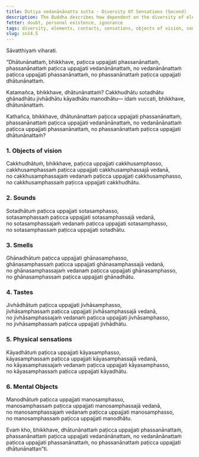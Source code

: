 ```yaml
---
title: Dutiya vedanānānatta sutta - Diversity Of Sensations (Second)
description: The Buddha describes how dependent on the diversity of elements, there arises a diversity of contacts, and dependent on the diversity of contacts, there arises a diversity of sensations. However, diversity of contacts does not arise dependent on the diversity of sensations, and diversity of elements does not arise dependent on the diversity of contacts.
fetter: doubt, personal existence, ignorance
tags: diversity, elements, contacts, sensations, objects of vision, sounds, smells, tastes, physical sensations, mental objects, form element, sound element, odor element, taste element, touch element, six sense bases, sn, sn12-21, sn14
slug: sn14.5
---
```


Sāvatthiyaṁ viharati.

“Dhātunānattaṁ, bhikkhave, paṭicca uppajjati phassanānattaṁ,
phassanānattaṁ paṭicca uppajjati vedanānānattaṁ,
no vedanānānattaṁ paṭicca uppajjati phassanānattaṁ,
no phassanānattaṁ paṭicca uppajjati dhātunānattaṁ.

Katamañca, bhikkhave, dhātunānattaṁ? Cakkhudhātu sotadhātu ghānadhātu jivhādhātu kāyadhātu manodhātu— idaṁ vuccati, bhikkhave, dhātunānattaṁ.

Kathañca, bhikkhave, dhātunānattaṁ paṭicca uppajjati phassanānattaṁ,
phassanānattaṁ paṭicca uppajjati vedanānānattaṁ,
no vedanānānattaṁ paṭicca uppajjati phassanānattaṁ,
no phassanānattaṁ paṭicca uppajjati dhātunānattaṁ?

### 1. Objects of vision

Cakkhudhātuṁ, bhikkhave, paṭicca uppajjati cakkhusamphasso,  
cakkhusamphassaṁ paṭicca uppajjati cakkhusamphassajā vedanā,  
no cakkhusamphassajaṁ vedanaṁ paṭicca uppajjati cakkhusamphasso,  
no cakkhusamphassaṁ paṭicca uppajjati cakkhudhātu.

### 2. Sounds

Sotadhātuṁ paṭicca uppajjati sotasamphasso,  
sotasamphassaṁ paṭicca uppajjati sotasamphassajā vedanā,  
no sotasamphassajaṁ vedanaṁ paṭicca uppajjati sotasamphasso,  
no sotasamphassaṁ paṭicca uppajjati sotadhātu.

### 3. Smells

Ghānadhātuṁ paṭicca uppajjati ghānasamphasso,  
ghānasamphassaṁ paṭicca uppajjati ghānasamphassajā vedanā,  
no ghānasamphassajaṁ vedanaṁ paṭicca uppajjati ghānasamphasso,  
no ghānasamphassaṁ paṭicca uppajjati ghānadhātu.

### 4. Tastes

Jivhādhātuṁ paṭicca uppajjati jivhāsamphasso,  
jivhāsamphassaṁ paṭicca uppajjati jivhāsamphassajā vedanā,  
no jivhāsamphassajaṁ vedanaṁ paṭicca uppajjati jivhāsamphasso,  
no jivhāsamphassaṁ paṭicca uppajjati jivhādhātu.

### 5. Physical sensations

Kāyadhātuṁ paṭicca uppajjati kāyasamphasso,  
kāyasamphassaṁ paṭicca uppajjati kāyasamphassajā vedanā,  
no kāyasamphassajaṁ vedanaṁ paṭicca uppajjati kāyasamphasso,  
no kāyasamphassaṁ paṭicca uppajjati kāyadhātu.

### 6. Mental Objects

Manodhātuṁ paṭicca uppajjati manosamphasso,  
manosamphassaṁ paṭicca uppajjati manosamphassajā vedanā,  
no manosamphassajaṁ vedanaṁ paṭicca uppajjati manosamphasso,  
no manosamphassaṁ paṭicca uppajjati manodhātu.

Evaṁ kho, bhikkhave, dhātunānattaṁ paṭicca uppajjati phassanānattaṁ, phassanānattaṁ paṭicca uppajjati vedanānānattaṁ, no vedanānānattaṁ paṭicca uppajjati phassanānattaṁ, no phassanānattaṁ paṭicca uppajjati dhātunānattan”ti.
